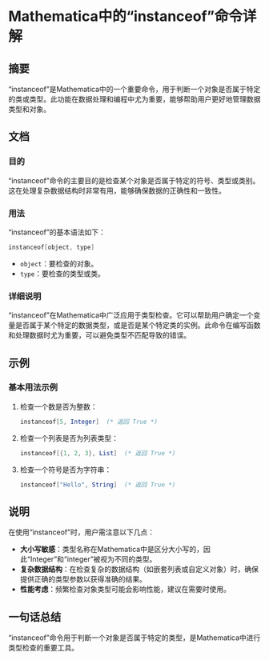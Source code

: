 <!--
Meta Description: # Mathematica中的“instanceof”命令详解 ## 摘要 “instanceof”是Mathematica中的一个重要命令，用于判断一个对象是否属于特定的类或类型。此功能在数据处理和编程中尤为重要，能够帮助用户更好地管理数据类型和对象。 ## 文档 ### 目的 “instance...
Meta Keywords: instanceof, mathematica, integer, true, object
-->

# Mathematica中的“instanceof”命令详解

## 摘要
“instanceof”是Mathematica中的一个重要命令，用于判断一个对象是否属于特定的类或类型。此功能在数据处理和编程中尤为重要，能够帮助用户更好地管理数据类型和对象。

## 文档
### 目的
“instanceof”命令的主要目的是检查某个对象是否属于特定的符号、类型或类别。这在处理复杂数据结构时非常有用，能够确保数据的正确性和一致性。

### 用法
“instanceof”的基本语法如下：
```mathematica
instanceof[object, type]
```
- `object`：要检查的对象。
- `type`：要检查的类型或类。

### 详细说明
“instanceof”在Mathematica中广泛应用于类型检查。它可以帮助用户确定一个变量是否属于某个特定的数据类型，或是否是某个特定类的实例。此命令在编写函数和处理数据时尤为重要，可以避免类型不匹配导致的错误。

## 示例
### 基本用法示例
1. 检查一个数是否为整数：
   ```mathematica
   instanceof[5, Integer]  (* 返回 True *)
   ```

2. 检查一个列表是否为列表类型：
   ```mathematica
   instanceof[{1, 2, 3}, List]  (* 返回 True *)
   ```

3. 检查一个符号是否为字符串：
   ```mathematica
   instanceof["Hello", String]  (* 返回 True *)
   ```

## 说明
在使用“instanceof”时，用户需注意以下几点：
- **大小写敏感**：类型名称在Mathematica中是区分大小写的，因此“Integer”和“integer”被视为不同的类型。
- **复杂数据结构**：在检查复杂的数据结构（如嵌套列表或自定义对象）时，确保提供正确的类型参数以获得准确的结果。
- **性能考虑**：频繁检查对象类型可能会影响性能，建议在需要时使用。

## 一句话总结
“instanceof”命令用于判断一个对象是否属于特定的类型，是Mathematica中进行类型检查的重要工具。